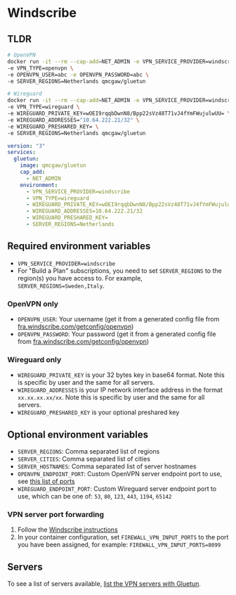 # Windscribe

## TLDR

```sh
# OpenVPN
docker run -it --rm --cap-add=NET_ADMIN -e VPN_SERVICE_PROVIDER=windscribe \
-e VPN_TYPE=openvpn \
-e OPENVPN_USER=abc -e OPENVPN_PASSWORD=abc \
-e SERVER_REGIONS=Netherlands qmcgaw/gluetun
```

```sh
# Wireguard
docker run -it --rm --cap-add=NET_ADMIN -e VPN_SERVICE_PROVIDER=windscribe \
-e VPN_TYPE=wireguard \
-e WIREGUARD_PRIVATE_KEY=wOEI9rqqbDwnN8/Bpp22sVz48T71vJ4fYmFWujulwUU= \
-e WIREGUARD_ADDRESSES="10.64.222.21/32" \
-e WIREGUARD_PRESHARED_KEY= \
-e SERVER_REGIONS=Netherlands qmcgaw/gluetun
```

```yml
version: "3"
services:
  gluetun:
    image: qmcgaw/gluetun
    cap_add:
      - NET_ADMIN
    environment:
      - VPN_SERVICE_PROVIDER=windscribe
      - VPN_TYPE=wireguard
      - WIREGUARD_PRIVATE_KEY=wOEI9rqqbDwnN8/Bpp22sVz48T71vJ4fYmFWujulwUU=
      - WIREGUARD_ADDRESSES=10.64.222.21/32
      - WIREGUARD_PRESHARED_KEY=
      - SERVER_REGIONS=Netherlands
```

## Required environment variables

- `VPN_SERVICE_PROVIDER=windscribe`
- For "Build a Plan" subscriptions, you need to set `SERVER_REGIONS` to the region(s) you have access to. For example, `SERVER_REGIONS=Sweden,Italy`.

### OpenVPN only

- `OPENVPN_USER`: Your username (get it from a generated config file from [fra.windscribe.com/getconfig/openvpn](https://fra.windscribe.com/getconfig/openvpn))
- `OPENVPN_PASSWORD`: Your password (get it from a generated config file from [fra.windscribe.com/getconfig/openvpn](https://fra.windscribe.com/getconfig/openvpn))

### Wireguard only

- `WIREGUARD_PRIVATE_KEY` is your 32 bytes key in base64 format. Note this is specific by user and the same for all servers.
- `WIREGUARD_ADDRESSES` is your IP network interface address in the format `xx.xx.xx.xx/xx`. Note this is specific by user and the same for all servers.
- `WIREGUARD_PRESHARED_KEY` is your optional preshared key

## Optional environment variables

- `SERVER_REGIONS`: Comma separated list of regions
- `SERVER_CITIES`: Comma separated list of cities
- `SERVER_HOSTNAMES`: Comma separated list of server hostnames
- `OPENVPN_ENDPOINT_PORT`: Custom OpenVPN server endpoint port to use, see [this list of ports](https://windscribe.com/getconfig/openvpn)
- `WIREGUARD_ENDPOINT_PORT`: Custom Wireguard server endpoint port to use, which can be one of: `53`, `80`, `123`, `443`, `1194`, `65142`

### VPN server port forwarding

1. Follow the [Windscribe instructions](https://windscribe.com/support/article/37/what-is-ephemeral-port-forwarding-and-how-to-use-it)
1. In your container configuration, set `FIREWALL_VPN_INPUT_PORTS` to the port you have been assigned, for example: `FIREWALL_VPN_INPUT_PORTS=8099`

## Servers

To see a list of servers available, [list the VPN servers with Gluetun](../servers.md#list-of-vpn-servers).
